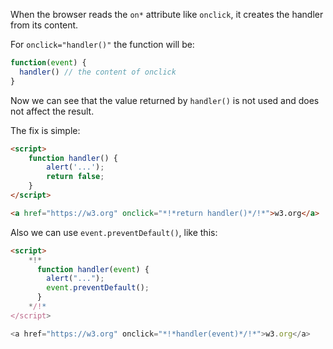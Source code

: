 When the browser reads the `on*` attribute like `onclick`, it creates the handler from its content.

For `onclick="handler()"` the function will be:

```js
function(event) {
  handler() // the content of onclick
}
```

Now we can see that the value returned by `handler()` is not used and does not affect the result.

The fix is simple:

```html run
<script>
    function handler() {
        alert('...');
        return false;
    }
</script>

<a href="https://w3.org" onclick="*!*return handler()*/!*">w3.org</a>
```

Also we can use `event.preventDefault()`, like this:

```html run
<script>
    *!*
      function handler(event) {
        alert("...");
        event.preventDefault();
      }
    */!*
</script>

<a href="https://w3.org" onclick="*!*handler(event)*/!*">w3.org</a>
```
